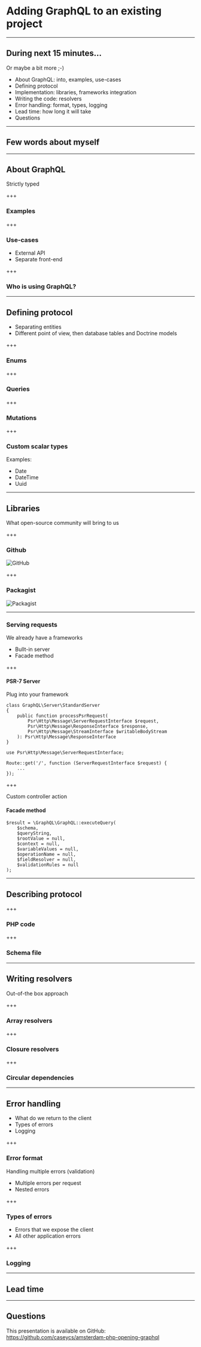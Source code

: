# Adding GraphQL to an existing project 

---

## During next 15 minutes...

Or maybe a bit more ;-)

* About GraphQL: into, examples, use-cases
* Defining protocol
* Implementation: libraries, frameworks integration
* Writing the code: resolvers
* Error handling: format, types, logging
* Lead time: how long it will take
* Questions

---

## Few words about myself

---

## About GraphQL

Strictly typed

+++

### Examples

+++

### Use-cases

* External API
* Separate front-end

+++

### Who is using GraphQL?


---

## Defining protocol

* Separating entities
* Different point of view, then database tables and Doctrine models

+++ 

### Enums

+++ 

### Queries

+++

### Mutations

+++

### Custom scalar types

Examples: 

* Date
* DateTime
* Uuid

---

## Libraries

What open-source community will bring to us

+++ 

### Github

![GitHub](assets/github.png)

+++

### Packagist

![Packagist](assets/packagist.png)

---

### Serving requests

We already have a frameworks

* Bullt-in server
* Facade method

+++

#### PSR-7 Server

Plug into your framework

```
class GraphQL\Server\StandardServer
{
    public function processPsrRequest(
        Psr\Http\Message\ServerRequestInterface $request,
        Psr\Http\Message\ResponseInterface $response,
        Psr\Http\Message\StreamInterface $writableBodyStream
    ): Psr\Http\Message\ResponseInterface
}
```

```
use Psr\Http\Message\ServerRequestInterface;

Route::get('/', function (ServerRequestInterface $request) {
    ...
});
```

+++

Custom controller action

#### Facade method

```
$result = \GraphQL\GraphQL::executeQuery(
    $schema, 
    $queryString, 
    $rootValue = null, 
    $context = null, 
    $variableValues = null, 
    $operationName = null,
    $fieldResolver = null,
    $validationRules = null
);
```

---

## Describing protocol

+++

### PHP code

+++ 

### Schema file

---

## Writing resolvers

Out-of-the box approach

+++

### Array resolvers

+++

### Closure resolvers

+++

### Circular dependencies

---

## Error handling

* What do we return to the client
* Types of errors
* Logging

+++

### Error format

Handling multiple errors (validation)

* Multiple errors per request
* Nested errors

+++

### Types of errors

* Errors that we expose the client
* All other application errors

+++

### Logging


---

## Lead time

---

## Questions

This presentation is available on GitHub: https://github.com/caseycs/amsterdam-php-opening-graphql